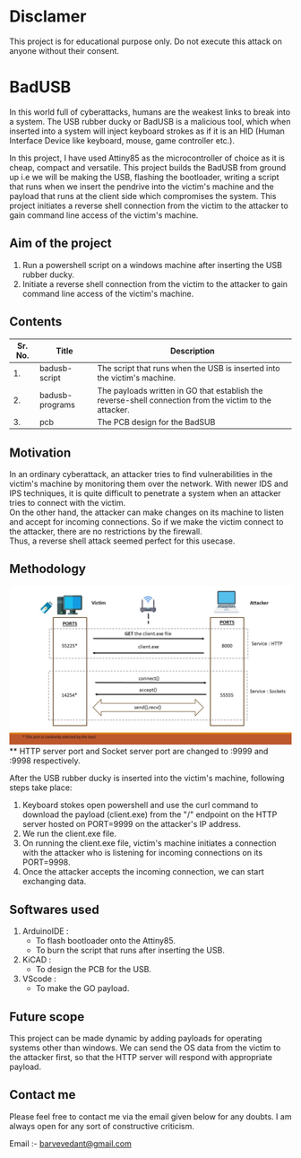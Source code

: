 # Disclamer

This project is for educational purpose only. Do not execute this attack on anyone without their consent.

# BadUSB

In this world full of cyberattacks, humans are the weakest links to break into a system. The USB rubber ducky or BadUSB is a malicious tool, which when inserted into a system will inject keyboard strokes as if it is an HID (Human Interface Device like keyboard, mouse, game controller etc.).

In this project, I have used Attiny85 as the microcontroller of choice as it is cheap, compact and versatile. This project builds the BadUSB from ground up i.e we will be making the USB, flashing the bootloader, writing a script that runs when we insert the pendrive into the victim's machine and the payload that runs at the client side which compromises the system. This project initiates a reverse shell connection from the victim to the attacker to gain command line access of the victim's machine.

## Aim of the project

1. Run a powershell script on a windows machine after inserting the USB rubber ducky.
2. Initiate a reverse shell connection from the victim to the attacker to gain command line access of the victim's machine.

## Contents

| Sr. No. | Title           | Description                                                                                             |
| ------- | --------------- | ------------------------------------------------------------------------------------------------------- |
| 1.      | badusb-script   | The script that runs when the USB is inserted into the victim's machine.                                |
| 2.      | badusb-programs | The payloads written in GO that establish the reverse-shell connection from the victim to the attacker. |
| 3.      | pcb             | The PCB design for the BadSUB                                                                           |

## Motivation

In an ordinary cyberattack, an attacker tries to find vulnerabilities in the victim's machine by monitoring them over the network. With newer IDS and IPS techniques, it is quite difficult to penetrate a system when an attacker tries to connect with the victim.  
On the other hand, the attacker can make changes on its machine to listen and accept for incoming connections. So if we make the victim connect to the attacker, there are no restrictions by the firewall.  
Thus, a reverse shell attack seemed perfect for this usecase.

## Methodology

![methodology](https://github.com/vedantbarve/BadUSB/blob/master/assets/methodology-1.JPG)
** HTTP server port and Socket server port are changed to :9999 and :9998 respectively.

After the USB rubber ducky is inserted into the victim's machine, following steps take place:

1. Keyboard stokes open powershell and use the curl command to download the payload (client.exe) from the "/" endpoint on the HTTP server hosted on PORT=9999 on the attacker's IP address.
2. We run the client.exe file.
3. On running the client.exe file, victim's machine initiates a connection with the attacker who is listening for incoming connections on its PORT=9998.
4. Once the attacker accepts the incoming connection, we can start exchanging data.

## Softwares used

1. ArduinoIDE :
   - To flash bootloader onto the Attiny85.
   - To burn the script that runs after inserting the USB.
2. KiCAD :
   - To design the PCB for the USB.
3. VScode :
   - To make the GO payload.

## Future scope

This project can be made dynamic by adding payloads for operating systems other than windows. We can send the OS data from the victim to the attacker first, so that the HTTP server will respond with appropriate payload.

## Contact me

Please feel free to contact me via the email given below for any doubts. I am always open for any sort of constructive criticism.

Email :- barvevedant@gmail.com
